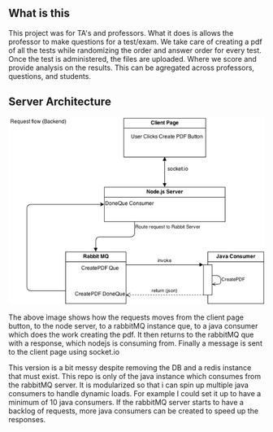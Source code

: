 What is this
--------------------


This project was for TA's and professors. What it does is allows the professor to make questions for a test/exam. We take care of creating a pdf of all the tests while randomizing the order and answer order for every test. Once the test is administered, the files are uploaded. Where we score and provide analysis on the results. This can be agregated across professors, questions, and students. 


Server Architecture
--------------------

![](BackendV1.png "Server Architecture")

The above image shows how the requests moves from the client page button, to the node server, to a rabbitMQ instance que, to a java consumer which does the work creating the pdf. It then returns to the rabbitMQ que with a response, which nodejs is consuming from. Finally a message is sent to the client page using socket.io

This version is a bit messy despite removing the DB and a redis instance that must exist. This repo is only of the java instance which consumes from the rabbitMQ server. It is modularized so that i can spin up multiple java consumers to handle dynamic loads. For example I could set it up to have a minimum of 10 java consumers. If the rabbitMQ server starts to have a backlog of requests, more java consumers can be created to speed up the responses. 